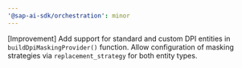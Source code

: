 ```yaml
---
'@sap-ai-sdk/orchestration': minor
---
```


[Improvement] Add support for standard and custom DPI entities in `buildDpiMaskingProvider()` function.
Allow configuration of masking strategies via `replacement_strategy` for both entity types.
